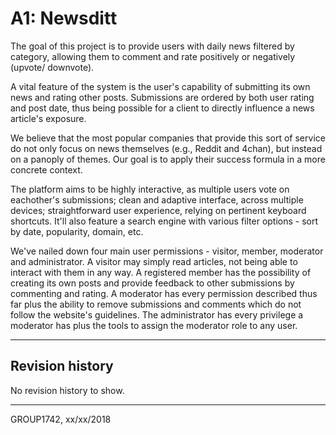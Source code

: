 # A1: Newsditt

The goal of this project is to provide users with daily news filtered by category, allowing them to comment and rate positively or negatively (upvote/ downvote).

A vital feature of the system is the user's capability of submitting its own news and rating other posts. Submissions are ordered by both user rating and post date, thus being possible for a client to directly influence a news article's exposure.

We believe that the most popular companies that provide this sort of service do not only focus on news themselves (e.g., Reddit and 4chan), but instead on a panoply of themes. Our goal is to apply their success formula in a more concrete context.

The platform aims to be highly interactive, as multiple users vote on eachother's submissions; clean and adaptive interface, across multiple devices; straightforward user experience, relying on pertinent keyboard shortcuts. It'll also feature a search engine with various filter options - sort by date, popularity, domain, etc.

We've nailed down four main user permissions - visitor, member, moderator and administrator. A visitor may simply read articles, not being able to interact with them in any way. A registered member has the possibility of creating its own posts and provide feedback to other submissions by commenting and rating. A moderator has every permission described thus far plus the ability to remove submissions and comments which do not follow the website's guidelines. The administrator has every privilege a moderator has plus the tools to assign the moderator role to any user.

***
 
## Revision history
No revision history to show.
 
***
 
GROUP1742, xx/xx/2018